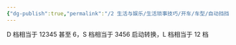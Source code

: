 ```yaml
---
{"dg-publish":true,"permalink":"/2 生活与娱乐/生活琐事技巧/开车/车型/自动挡挡位/","title":"自动挡挡位"}
---
```



D 档相当于 12345 甚至 6，S 档相当于 3456 启动转换，L 档相当于 12 档
